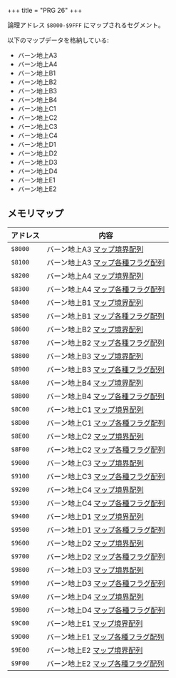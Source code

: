 +++
title = "PRG 26"
+++

論理アドレス `$8000-$9FFF` にマップされるセグメント。

以下のマップデータを格納している:

* バーン地上A3
* バーン地上A4
* バーン地上B1
* バーン地上B2
* バーン地上B3
* バーン地上B4
* バーン地上C1
* バーン地上C2
* バーン地上C3
* バーン地上C4
* バーン地上D1
* バーン地上D2
* バーン地上D3
* バーン地上D4
* バーン地上E1
* バーン地上E2

## メモリマップ

| アドレス | 内容 |
| -- | -- |
| `$8000` | バーン地上A3 [マップ境界配列](@/data-structure/place-boundarys/_index.md) |
| `$8100` | バーン地上A3 [マップ各種フラグ配列](@/data-structure/place-flags/_index.md) |
| `$8200` | バーン地上A4 [マップ境界配列](@/data-structure/place-boundarys/_index.md) |
| `$8300` | バーン地上A4 [マップ各種フラグ配列](@/data-structure/place-flags/_index.md) |
| `$8400` | バーン地上B1 [マップ境界配列](@/data-structure/place-boundarys/_index.md) |
| `$8500` | バーン地上B1 [マップ各種フラグ配列](@/data-structure/place-flags/_index.md) |
| `$8600` | バーン地上B2 [マップ境界配列](@/data-structure/place-boundarys/_index.md) |
| `$8700` | バーン地上B2 [マップ各種フラグ配列](@/data-structure/place-flags/_index.md) |
| `$8800` | バーン地上B3 [マップ境界配列](@/data-structure/place-boundarys/_index.md) |
| `$8900` | バーン地上B3 [マップ各種フラグ配列](@/data-structure/place-flags/_index.md) |
| `$8A00` | バーン地上B4 [マップ境界配列](@/data-structure/place-boundarys/_index.md) |
| `$8B00` | バーン地上B4 [マップ各種フラグ配列](@/data-structure/place-flags/_index.md) |
| `$8C00` | バーン地上C1 [マップ境界配列](@/data-structure/place-boundarys/_index.md) |
| `$8D00` | バーン地上C1 [マップ各種フラグ配列](@/data-structure/place-flags/_index.md) |
| `$8E00` | バーン地上C2 [マップ境界配列](@/data-structure/place-boundarys/_index.md) |
| `$8F00` | バーン地上C2 [マップ各種フラグ配列](@/data-structure/place-flags/_index.md) |
| `$9000` | バーン地上C3 [マップ境界配列](@/data-structure/place-boundarys/_index.md) |
| `$9100` | バーン地上C3 [マップ各種フラグ配列](@/data-structure/place-flags/_index.md) |
| `$9200` | バーン地上C4 [マップ境界配列](@/data-structure/place-boundarys/_index.md) |
| `$9300` | バーン地上C4 [マップ各種フラグ配列](@/data-structure/place-flags/_index.md) |
| `$9400` | バーン地上D1 [マップ境界配列](@/data-structure/place-boundarys/_index.md) |
| `$9500` | バーン地上D1 [マップ各種フラグ配列](@/data-structure/place-flags/_index.md) |
| `$9600` | バーン地上D2 [マップ境界配列](@/data-structure/place-boundarys/_index.md) |
| `$9700` | バーン地上D2 [マップ各種フラグ配列](@/data-structure/place-flags/_index.md) |
| `$9800` | バーン地上D3 [マップ境界配列](@/data-structure/place-boundarys/_index.md) |
| `$9900` | バーン地上D3 [マップ各種フラグ配列](@/data-structure/place-flags/_index.md) |
| `$9A00` | バーン地上D4 [マップ境界配列](@/data-structure/place-boundarys/_index.md) |
| `$9B00` | バーン地上D4 [マップ各種フラグ配列](@/data-structure/place-flags/_index.md) |
| `$9C00` | バーン地上E1 [マップ境界配列](@/data-structure/place-boundarys/_index.md) |
| `$9D00` | バーン地上E1 [マップ各種フラグ配列](@/data-structure/place-flags/_index.md) |
| `$9E00` | バーン地上E2 [マップ境界配列](@/data-structure/place-boundarys/_index.md) |
| `$9F00` | バーン地上E2 [マップ各種フラグ配列](@/data-structure/place-flags/_index.md) |
